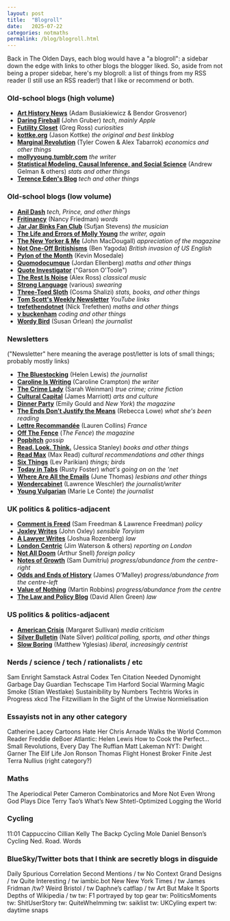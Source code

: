 ```yaml
---
layout: post
title:  "Blogroll"
date:   2025-07-22
categories: notmaths
permalink: /blog/blogroll.html
---
```


Back in The Olden Days, each blog would have a "a blogroll": a sidebar down the edge with links to other blogs the blogger liked. So, aside from not being a proper sidebar, here's my blogroll: a list of things from my RSS reader (I still use an RSS reader!) that I like or recommend or both.

### Old-school blogs (high volume)

* **[Art History News](https://www.arthistorynews.com)** (Adam Busiakiewicz & Bendor Grosvenor)
* **[Daring Fireball](https://daringfireball.net)** (John Gruber) *tech, mainly Apple*
* **[Futility Closet](https://www.futilitycloset.com)** (Greg Ross) *curiosities*
* **[kottke.org](https://kottke.org)** (Jason Kottke) *the original and best linkblog*
* **[Marginal Revolution](https://marginalrevolution.com)** (Tyler Cowen & Alex Tabarrok) *economics and other things*
* **[mollyyoung.tumblr.com](https://mollyyoung.tumblr.com)** *the writer*
* **[Statistical Modeling, Causal Inference, and Social Science](https://statmodeling.stat.columbia.edu)** (Andrew Gelman & others) *stats and other things*
* **[Terence Eden's Blog](https://shkspr.mobi/blog/)** *tech and other things*

### Old-school blogs (low volume)

* **[Anil Dash](https://www.anildash.com)** *tech, Prince, and other things*
* **[Fritinancy](https://fritinancy.substack.com)** (Nancy Friedman) *words*
* **[Jar Jar Binks Fan Club](https://sufjan.com)** (Sufjan Stevens) *the musician*
* **[The Life and Errors of Molly Young](https://mollyyoung.substack.com)** *the writer, again*
* **[The New Yorker & Me](https://thenewyorkerandme.blogspot.com)** (John MacDougall) *appreciation of the magazine*
* **[Not One-Off Britishisms](https://notoneoffbritishisms.com)** (Ben Yagoda) *British invasion of US English*
* **[Pylon of the Month](https://www.pylonofthemonth.org)** (Kevin Mosedale)
* **[Quomodocumque](https://quomodocumque.wordpress.com)** (Jordan Ellenberg) *maths and other things*
* **[Quote Investigator](https://quoteinvestigator.com)** ("Garson O'Toole")
* **[The Rest Is Noise](https://www.therestisnoise.com)** (Alex Ross) *classical music*
* **[Strong Language](https://stronglang.wordpress.com)** (various) *swearing*
* **[Three-Toed Sloth](http://bactra.org/weblog/)** (Cosma Shalizi) *stats, books, and other things*
* **[Tom Scott's Weekly Newsletter](https://www.tomscott.com/newsletter/)** *YouTube links*
* **[trefethendotnet](https://trefethen.net)** (Nick Trefethen) *maths and other things*
* **[v buckenham](https://blog.vbuckenham.com)** *coding and other things*
* **[Wordy Bird](https://susanorlean.substack.com)** (Susan Orlean) *the journalist*

### Newsletters

("Newsletter" here meaning the average post/letter is lots of small things; probably mostly links)

* **[The Bluestocking](https://helenlewis.substack.com)** (Helen Lewis) *the journalist*
* **[Caroline Is Writing](https://www.carolinecrampton.com/tag/blog/)** (Caroline Crampton) *the writer*
* **[The Crime Lady](https://buttondown.com/thecrimelady)** (Sarah Weinman) *true crime; crime fiction*
* **[Cultural Capital](https://jmarriott.substack.com)** (James Marriott) *arts and culture*
* **[Dinner Party](https://nymag.substack.com/s/dinner-party)** (Emily Gould and *New York*) *the magazine*
* **[The Ends Don’t Justify the Means](https://theendsdontjustifythemeans.substack.com)** (Rebecca Lowe) *what she's been reading*
* **[Lettre Recommandée](https://lettrerecommandee.substack.com)** (Lauren Collins) *France*
* **[Off The Fence](https://thefence.substack.com)** (*The Fence*) *the magazine*
* **[Popbitch](https://popbitch.substack.com)** *gossip*
* **[Read. Look. Think.](https://jessicastanley.substack.com)** (Jessica Stanley) *books and other things*
* **[Read Max](https://maxread.substack.com)** (Max Read) *cultural recommendations and other things*
* **[Six Things](https://levparikian.substack.com)** (Lev Parikian) *things; birds*
* **[Today in Tabs](https://www.todayintabs.com)** (Rusty Foster) *what's going on on the 'net*
* **[Where Are All the Emails](https://buttondown.com/WhereAre)** (June Thomas) *lesbians and other things*
* **[Wondercabinet](https://lawrenceweschler.substack.com)** (Lawrence Weschler) *the journalist/writer*
* **[Young Vulgarian](https://youngvulgarian.substack.com)** (Marie Le Conte) *the journalist*

### UK politics & politics-adjacent

* **[Comment is Freed](https://samf.substack.com)** (Sam Freedman & Lawrence Freedman) *policy*
* **[Joxley Writes](https://www.joxleywrites.jmoxley.co.uk)** (John Oxley) *sensible Toryism*
* **[A Lawyer Writes](https://rozenberg.substack.com)** (Joshua Rozenberg) *law*
* **[London Centric](https://www.londoncentric.media)** (Jim Waterson & others) *reporting on London*
* **[Not All Doom](https://arthursnell.substack.com)** (Arthur Snell) *foreign policy*
* **[Notes of Growth](https://www.samdumitriu.com)** (Sam Dumitriu) *progress/abundance from the centre-right*
* **[Odds and Ends of History](https://takes.jamesomalley.co.uk)** (James O'Malley) *progress/abundance from the centre-left*
* **[Value of Nothing](https://martinrobbins.substack.com)** (Martin Robbins) *progress/abundance from the centre*
* **[The Law and Policy Blog](https://davidallengreen.com)** (David Allen Green) *law*

### US politics & politics-adjacent

* **[American Crisis](https://margaretsullivan.substack.com)** (Margaret Sullivan) *media criticism*
* **[Silver Bulletin](https://www.natesilver.net)** (Nate Silver) *political polling, sports, and other things*
* **[Slow Boring](https://www.slowboring.com)** (Matthew Yglesias) *liberal, increasingly centrist*

### Nerds / science / tech / rationalists / etc

Sam Enright
Samstack
Astral Codex Ten
Citation Needed
Dynomight
Garbage Day
Guardian Techscape
Tim Harford
Social Warming
Magic Smoke (Stian Westlake)
Sustainibility by Numbers
Techtris
Works in Progress
xkcd
The Fitzwilliam
In the Sight of the Unwise
Normielisation

### Essayists not in any other category

Catherine Lacey
Cartoons Hate Her
Chris Arnade Walks the World
Common Reader
Freddie deBoer
Atlantic: Helen Lewis
How to Cook the Perfect…
Small Revolutions, Every Day
The Ruffian
Matt Lakeman
NYT: Dwight Garner
The Elif Life
Jon Ronson
Thomas Flight
Honest Broker
Finite Jest
Terra Nullius (right category?)

### Maths

The Aperiodical
Peter Cameron
Combinatorics and More
Not Even Wrong
God Plays Dice
Terry Tao’s What’s New
Shtetl-Optimized
Logging the World

### Cycling

11:01 Cappuccino
Cillian Kelly The Backp
Cycling Mole
Daniel Benson’s Cycling
Ned. Road. Words

### BlueSky/Twitter bots that I think are secretly blogs in disguide

Daily Spurious Correlation
Second Mentions / tw
No Context Grand Designs / tw
Quite Interesting / tw
iambic.bot
New New York Times / tw
James Fridman /tw?
Weird Bristol / tw
Daphne’s catflap / tw
Art But Make It Sports
Depths of Wikipedia / tw
tw: F1 portrayed by top gear
tw: PoliticsMoments
tw: ShitUserStory
tw: QuiteWhelmming
tw: saiklist
tw: UKCyling expert
tw: daytime snaps
